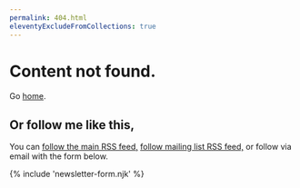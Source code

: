 ```yaml
---
permalink: 404.html
eleventyExcludeFromCollections: true
---
```


# Content not found.

Go <a href="index.njk">home</a>.

## Or follow me like this,

You can <a href="/feed.xml">follow the main RSS feed,</a> <a href="https://buttondown.com/weirdwriter/rss">follow mailing list RSS feed,</a> or follow via email with the form below.

{% include 'newsletter-form.njk' %}
